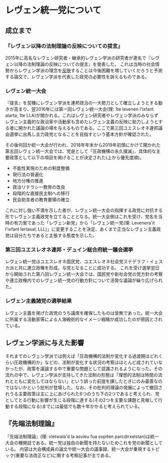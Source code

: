 # レヴェン統一党について

## 成立まで

### 『レヴェン以降の法制理論の反映についての提言』
2015年に高名なレヴェン研究者・継承的レヴェン学派の研究者が連名で『レヴェン以降の法制理論の反映についての提言』を発表した。
これは当時の社会情勢からレヴェン学派の理念を[反映](https://twitter.com/mai_lang0/status/1231267225341874176)することは今後困難を増していくだろうと予測する論文で、レヴェン学派を代表した政党の必要性を訴えるものである。

### レヴェン統一大会
『提言』を契機にレヴェン学派を連邦政治の一大勢力として確立しようとする動きが高まり、翌2016年には第一回レヴェン統一大会(理: 1te levenen l'ixfant alarta; 1te LLA)が開かれる。これはレヴェン研究者やレヴェン学派のみならずレヴェン主義的な政治家や活動家も含めたレヴェン主義の反映に助力しようとする者に開かれた議論の場を与えるものである。ここで第三回ユエスレオネ連邦議会選挙に出馬し主力政党となることを目指すという基本方針が確認された。

その後何回か統一大会が行われ、2018年年末から2019年初頭にかけて開かれた第五回レヴェン統一大会では、党是として「圧政機構の永久撲滅」、具体的な主要政策として以下の項目を掲げることが決定された(上から優先度順)。

+ 不能性実現のための制度整備
+ 現行法の普遍化
+ 地方分権の推進
+ 政治リテラシー教育の改良
+ 段階的な直接民主制への移行
+ 民会助言者の教育要領の確立

これに対し強い不満を示した者が、レヴェン統一大会の指揮する政党に対抗する形でレヴェン主義政党を立てることとなる。統一大会側はこれを受け、党名を当時の有力案であった「レヴェン新党」から「レヴェン統一党(理: Levenera'it l'ixfant lertasal; LLL)」に変更することを決定、あくまで正当なレヴェン主義政党は自分たちであると主張する態度を示した。

### 第三回ユエスレオネ連邦・デュイン総合府統一議会選挙
レヴェン統一党はユエスレオネ国民党、ユエスレオネ社会党ステデラフ・イェスカ派と共に連立政権を形成。与党となることに成功する。
これを受け選挙翌日から開始された第八回レヴェン統一大会では、国民党や新社会党の党方針の考察や連立政権内でのレヴェン統一党の行動方針について活発な議論が繰り広げられた。

### レヴェン主義諸党の選挙結果
レヴェン主義を掲げた政党のうち議席を確保したものは皆無であった。統一大会に所属する活動家等による人海戦術的なイメージ戦略が成功したのが原因とされている。

## レヴェン学派に与えた影響
それまでのレヴェン学派では例えば「圧政機構的法制が変化する過渡期はどれくらい圧政機構的か」などの、法制が変化する状況の考察はほとんど成されていなかったが、政策を議論する中で重要な問題として認識されるようになった。その流れの中で、レヴェン学派が支持してきた法制の形態は「理想的法制は時間の流れとともに変化してはならない」という誤った前提を課したときにのみ最善なのではないかという批判が登場した。なお、その批判的理論の発展によって撤回されうる主要政策は主に上にあげられた6つのうち下の2つであると考えられ、党としてとる行動に影響が生じる段階に達する(その2つを主要な課題と見做して行動する段階になる)までには最低でも数十年かかると考えられている。

## 『先端法制理論』
『先端法制理論』(理: vletwala'd la asvieu fua sopiten parcdirxelstan)は統一大会の機関誌である。統一党は独自の新聞を持たないためこれを党の新聞としている。
内容は大会構成員の論文や統一大会の議事録、統一大会が重視するトピック(重要な法改正など)に関する考察記事が主である。
